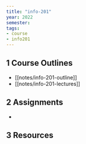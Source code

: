 ```yaml
---
title: "info-201"
year: 2022
semester: 
tags: 
- course 
- info201
---
```


## 1 Course Outlines

- [[notes/info-201-outline]]
- [[notes/info-201-lectures]]

## 2 Assignments

- 

## 3 Resources

